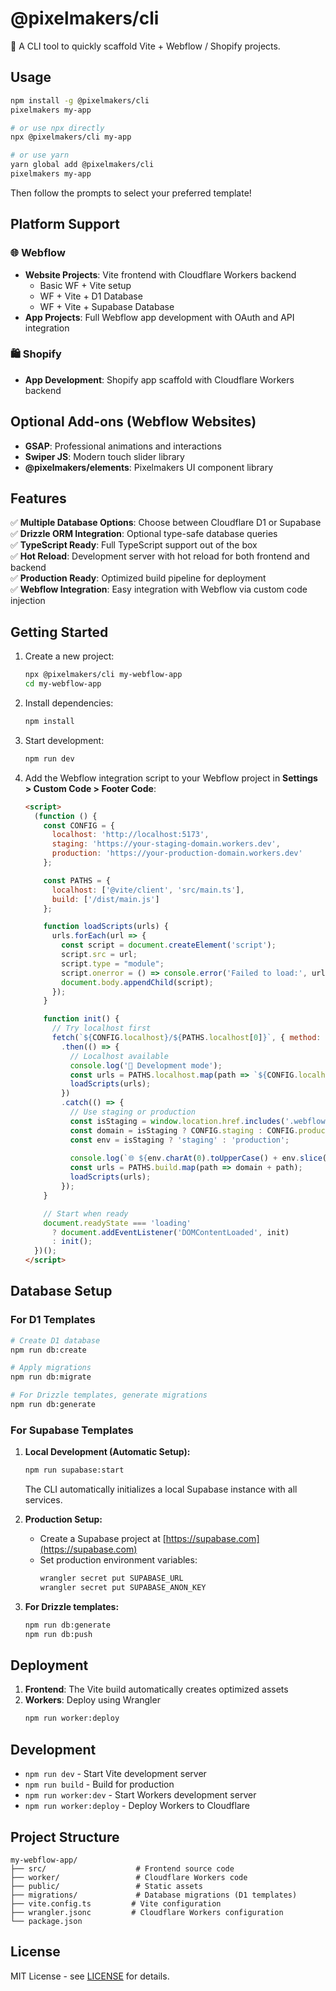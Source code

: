 # @pixelmakers/cli

🚀 A CLI tool to quickly scaffold Vite + Webflow / Shopify projects.

## Usage

```bash
npm install -g @pixelmakers/cli
pixelmakers my-app

# or use npx directly
npx @pixelmakers/cli my-app

# or use yarn
yarn global add @pixelmakers/cli
pixelmakers my-app
```

Then follow the prompts to select your preferred template!

## Platform Support

### 🌐 Webflow
- **Website Projects**: Vite frontend with Cloudflare Workers backend
  - Basic WF + Vite setup
  - WF + Vite + D1 Database  
  - WF + Vite + Supabase Database
- **App Projects**: Full Webflow app development with OAuth and API integration

### 🛍️ Shopify  
- **App Development**: Shopify app scaffold with Cloudflare Workers backend

## Optional Add-ons (Webflow Websites)
- **GSAP**: Professional animations and interactions
- **Swiper JS**: Modern touch slider library
- **@pixelmakers/elements**: Pixelmakers UI component library

## Features

✅ **Multiple Database Options**: Choose between Cloudflare D1 or Supabase  
✅ **Drizzle ORM Integration**: Optional type-safe database queries  
✅ **TypeScript Ready**: Full TypeScript support out of the box  
✅ **Hot Reload**: Development server with hot reload for both frontend and backend  
✅ **Production Ready**: Optimized build pipeline for deployment  
✅ **Webflow Integration**: Easy integration with Webflow via custom code injection  

## Getting Started

1. Create a new project:
   ```bash
   npx @pixelmakers/cli my-webflow-app
   cd my-webflow-app
   ```

2. Install dependencies:
   ```bash
   npm install
   ```

3. Start development:
   ```bash
   npm run dev
   ```

4. Add the Webflow integration script to your Webflow project in **Settings > Custom Code > Footer Code**:
   ```html
   <script>
     (function () {
       const CONFIG = {
         localhost: 'http://localhost:5173',
         staging: 'https://your-staging-domain.workers.dev', 
         production: 'https://your-production-domain.workers.dev'
       };

       const PATHS = {
         localhost: ['@vite/client', 'src/main.ts'],
         build: ['/dist/main.js']
       };

       function loadScripts(urls) {
         urls.forEach(url => {
           const script = document.createElement('script');
           script.src = url;
           script.type = "module";
           script.onerror = () => console.error('Failed to load:', url);
           document.body.appendChild(script);
         });
       }

       function init() {
         // Try localhost first
         fetch(`${CONFIG.localhost}/${PATHS.localhost[0]}`, { method: 'HEAD', mode: 'no-cors' })
           .then(() => {
             // Localhost available
             console.log('🚀 Development mode');
             const urls = PATHS.localhost.map(path => `${CONFIG.localhost}/${path}`);
             loadScripts(urls);
           })
           .catch(() => {
             // Use staging or production
             const isStaging = window.location.href.includes('.webflow.io');
             const domain = isStaging ? CONFIG.staging : CONFIG.production;
             const env = isStaging ? 'staging' : 'production';
             
             console.log(`🌐 ${env.charAt(0).toUpperCase() + env.slice(1)} mode`);
             const urls = PATHS.build.map(path => domain + path);
             loadScripts(urls);
           });
       }

       // Start when ready
       document.readyState === 'loading' 
         ? document.addEventListener('DOMContentLoaded', init)
         : init();
     })();
   </script>
   ```

## Database Setup

### For D1 Templates
```bash
# Create D1 database
npm run db:create

# Apply migrations
npm run db:migrate

# For Drizzle templates, generate migrations
npm run db:generate
```

### For Supabase Templates
1. **Local Development (Automatic Setup):**
   ```bash
   npm run supabase:start
   ```
   The CLI automatically initializes a local Supabase instance with all services.

2. **Production Setup:**
   - Create a Supabase project at [https://supabase.com](https://supabase.com)
   - Set production environment variables:
     ```bash
     wrangler secret put SUPABASE_URL
     wrangler secret put SUPABASE_ANON_KEY
     ```

3. **For Drizzle templates:**
   ```bash
   npm run db:generate
   npm run db:push
   ```

## Deployment

1. **Frontend**: The Vite build automatically creates optimized assets
2. **Workers**: Deploy using Wrangler
   ```bash
   npm run worker:deploy
   ```

## Development

- `npm run dev` - Start Vite development server
- `npm run build` - Build for production
- `npm run worker:dev` - Start Workers development server
- `npm run worker:deploy` - Deploy Workers to Cloudflare

## Project Structure

```
my-webflow-app/
├── src/                    # Frontend source code
├── worker/                 # Cloudflare Workers code
├── public/                 # Static assets
├── migrations/             # Database migrations (D1 templates)
├── vite.config.ts         # Vite configuration
├── wrangler.jsonc         # Cloudflare Workers configuration
└── package.json
```

## License

MIT License - see [LICENSE](LICENSE) for details.

